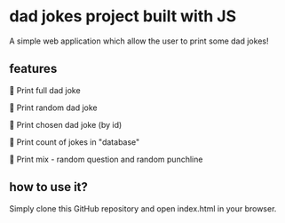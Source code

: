 # dad jokes project built with JS

A simple web application which
allow the user to print some dad jokes!

## features

📌 Print full dad joke

📌 Print random dad joke

📌 Print chosen dad joke (by id)

📌 Print count of jokes in "database"

📌 Print mix - random question and random punchline


## how to use it?

Simply clone this GitHub repository 
and open index.html in your browser.


